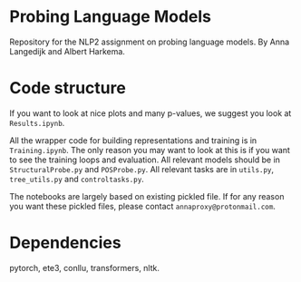 # Probing Language Models

Repository for the NLP2 assignment on probing language models. By Anna Langedijk and Albert Harkema.

# Code structure

If you want to look at nice plots and many p-values, we suggest you look at `Results.ipynb`.

All the wrapper code for building representations and training is in `Training.ipynb`.
The only reason you may want to look at this is if you want to see the training loops and evaluation.
All relevant models should be in `StructuralProbe.py` and `POSProbe.py`. 
All relevant tasks are in `utils.py`, `tree_utils.py` and `controltasks.py`. 

The notebooks are largely based on existing pickled file. If for any reason you want these pickled files, please contact `annaproxy@protonmail.com`. 

# Dependencies

pytorch, ete3, conllu, transformers, nltk. 


